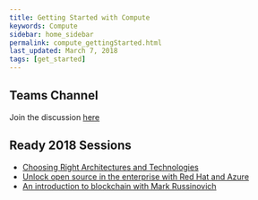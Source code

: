 ```yaml
---
title: Getting Started with Compute
keywords: Compute
sidebar: home_sidebar
permalink: compute_gettingStarted.html
last_updated: March 7, 2018
tags: [get_started]
---
```


<!-- This page is intended to provide the essential links for diving into this pillar's tech -->

## Teams Channel

Join the discussion [here](https://teams.microsoft.com/l/channel/19%3a1f16f153d9d3482383b03de94e6c25b8%40thread.skype/!%2520Compute%2520Pillar?groupId=dff0a70d-6316-4124-ae5a-e9d06f63ec34&tenantId=72f988bf-86f1-41af-91ab-2d7cd011db47)

## Ready 2018 Sessions

- [Choosing Right Architectures and Technologies](https://content.microsoftready.com/FY18Q3/session/API-AZD202)
- [Unlock open source in the enterprise with Red Hat and Azure](https://content.microsoftready.com/FY18Q3/session/API-AZD206)
- [An introduction to blockchain with Mark Russinovich](https://content.microsoftready.com/FY18Q3/session/API-AZD210)
